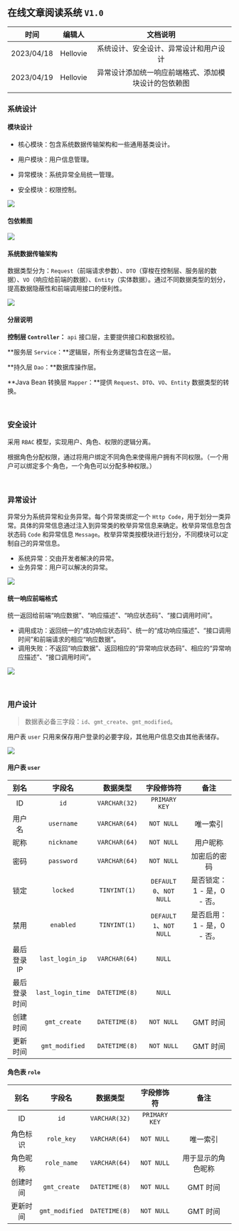 ## 在线文章阅读系统 `V1.0`

|    时间    |  编辑人  |                       文档说明                       |
| :--------: | :------: | :--------------------------------------------------: |
| 2023/04/18 | Hellovie |        系统设计、安全设计、异常设计和用户设计        |
| 2023/04/19 | Hellovie | 异常设计添加统一响应前端格式、添加模块设计的包依赖图 |
|            |          |                                                      |

### 系统设计

#### 模块设计

* 核心模块：包含系统数据传输架构和一些通用基类设计。

* 用户模块：用户信息管理。
* 异常模块：系统异常全局统一管理。
* 安全模块：权限控制。

![](resource/image/模块.png)

#### 包依赖图

![](resource/image/包依赖图.png)

#### 系统数据传输架构

数据类型分为：`Request`（前端请求参数）、`DTO`（穿梭在控制层、服务层的数据）、`VO`（响应给前端的数据）、`Entity`（实体数据）。通过不同数据类型的划分，提高数据隐蔽性和前端调用接口的便利性。

![](resource/image/数据传输架构.png)

#### 分层说明

**控制层 `Controller`：** `api` 接口层，主要提供接口和数据校验。

**服务层 `Service`：**逻辑层，所有业务逻辑包含在这一层。

**持久层 `Dao`：**数据库操作层。

**Java Bean 转换层 `Mapper`：**提供 `Request`、`DTO`、`VO`、`Entity` 数据类型的转换。

<br>

### 安全设计

采用 `RBAC` 模型，实现用户、角色、权限的逻辑分离。

根据角色分配权限，通过将用户绑定不同角色来使得用户拥有不同权限。（一个用户可以绑定多个·角色，一个角色可以分配多种权限。）

<br>

### 异常设计

异常分为系统异常和业务异常。每个异常类绑定一个 `Http Code`，用于划分一类异常。具体的异常信息通过注入到异常类的枚举异常信息来确定。枚举异常信息包含状态码 `Code` 和异常信息 `Message`。枚举异常类按模块进行划分，不同模块可以定制自己的异常信息。

* 系统异常：交由开发者解决的异常。
* 业务异常：用户可以解决的异常。

![](resource/image/异常设计.png)

#### 统一响应前端格式

统一返回给前端“响应数据”、“响应描述”、“响应状态码”、“接口调用时间”。

* 调用成功：返回统一的“成功响应状态码”、统一的“成功响应描述”、“接口调用时间”和前端请求的相应“响应数据”。
* 调用失败：不返回“响应数据”、返回相应的“异常响应状态码”、相应的“异常响应描述”、“接口调用时间”。

![](resource/image/结果集封装.png)

<br>

### 用户设计

> 数据表必备三字段：`id`、`gmt_create`、`gmt_modified`。

用户表 `user` 只用来保存用户登录的必要字段，其他用户信息交由其他表储存。

![](resource/image/用户角色ER图.png)

#### 用户表 `user`

|     别名     |      字段名       |   数据类型    |       字段修饰符        |            备注            |
| :----------: | :---------------: | :-----------: | :---------------------: | :------------------------: |
|      ID      |       `id`        | `VARCHAR(32)` |      `PRIMARY KEY`      |                            |
|    用户名    |    `username`     | `VARCHAR(64)` |       `NOT NULL`        |          唯一索引          |
|     昵称     |    `nickname`     | `VARCHAR(64)` |       `NOT NULL`        |          用户昵称          |
|     密码     |    `password`     | `VARCHAR(64)` |       `NOT NULL`        |        加密后的密码        |
|     锁定     |     `locked`      | `TINYINT(1)`  | `DEFAULT 0`、`NOT NULL` | 是否锁定：1 - 是，0 - 否。 |
|     禁用     |     `enabled`     | `TINYINT(1)`  | `DEFAULT 1`、`NOT NULL` | 是否启用：1 - 是，0 - 否。 |
|  最后登录IP  |  `last_login_ip`  | `VARCHAR(64)` |         `NULL`          |                            |
| 最后登录时间 | `last_login_time` | `DATETIME(8)` |         `NULL`          |                            |
|   创建时间   |   `gmt_create`    | `DATETIME(8)` |       `NOT NULL`        |          GMT 时间          |
|   更新时间   |  `gmt_modified`   | `DATETIME(8)` |       `NOT NULL`        |          GMT 时间          |

#### 角色表 `role`

|   别名   |     字段名     |   数据类型    |  字段修饰符   |        备注        |
| :------: | :------------: | :-----------: | :-----------: | :----------------: |
|    ID    |      `id`      | `VARCHAR(32)` | `PRIMARY KEY` |                    |
| 角色标识 |   `role_key`   | `VARCHAR(64)` |  `NOT NULL`   |      唯一索引      |
| 角色昵称 |  `role_name`   | `VARCHAR(64)` |  `NOT NULL`   | 用于显示的角色昵称 |
| 创建时间 |  `gmt_create`  | `DATETIME(8)` |  `NOT NULL`   |      GMT 时间      |
| 更新时间 | `gmt_modified` | `DATETIME(8)` |  `NOT NULL`   |      GMT 时间      |

<br>